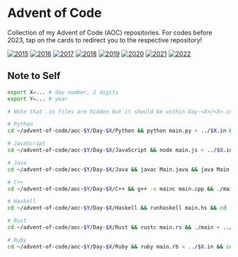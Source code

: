 # Advent of Code
Collection of my Advent of Code (AOC) repositories. For codes before 2023, tap on the cards to redirect you to the respective repository!

[![2015](https://github-readme-stats.vercel.app/api/pin/?theme=react&username=RussellDash332&repo=aoc-2015)](https://github.com/RussellDash332/aoc-2015)
[![2016](https://github-readme-stats.vercel.app/api/pin/?theme=highcontrast&username=RussellDash332&repo=aoc-2016)](https://github.com/RussellDash332/aoc-2016)
[![2017](https://github-readme-stats.vercel.app/api/pin/?theme=omni&username=RussellDash332&repo=aoc-2017)](https://github.com/RussellDash332/aoc-2017)
[![2018](https://github-readme-stats.vercel.app/api/pin/?theme=great-gatsby&username=RussellDash332&repo=aoc-2018)](https://github.com/RussellDash332/aoc-2018)
[![2019](https://github-readme-stats.vercel.app/api/pin/?theme=chartreuse-dark&username=RussellDash332&repo=aoc-2019)](https://github.com/RussellDash332/aoc-2019)
[![2020](https://github-readme-stats.vercel.app/api/pin/?theme=gotham&username=RussellDash332&repo=aoc-2020)](https://github.com/RussellDash332/aoc-2020)
[![2021](https://github-readme-stats.vercel.app/api/pin/?theme=monokai&username=RussellDash332&repo=aoc-2021)](https://github.com/RussellDash332/aoc-2021)
[![2022](https://github-readme-stats.vercel.app/api/pin/?theme=react&username=RussellDash332&repo=aoc-2022)](https://github.com/RussellDash332/aoc-2022)

## Note to Self
```sh
export X=... # day number, 2 digits
export Y=... # year

# Note that .in files are hidden but it should be within Day-<X>/<X>.in

# Python
cd ~/advent-of-code/aoc-$Y/Day-$X/Python && python main.py < ../$X.in && cd ../../..

# JavaScript
cd ~/advent-of-code/aoc-$Y/Day-$X/JavaScript && node main.js < ../$X.in && cd ../../..

# Java
cd ~/advent-of-code/aoc-$Y/Day-$X/Java && javac Main.java && java Main < ../$X.in && cd ../../..

# C++
cd ~/advent-of-code/aoc-$Y/Day-$X/C++ && g++ -o mainc main.cpp && ./mainc < ../$X.in && cd ../../..

# Haskell
cd ~/advent-of-code/aoc-$Y/Day-$X/Haskell && runhaskell main.hs && cd ../../..

# Rust
cd ~/advent-of-code/aoc-$Y/Day-$X/Rust && rustc main.rs && ./main < ../$X.in && cd ../../..

# Ruby
cd ~/advent-of-code/aoc-$Y/Day-$X/Ruby && ruby main.rb < ../$X.in && cd ../../..
```